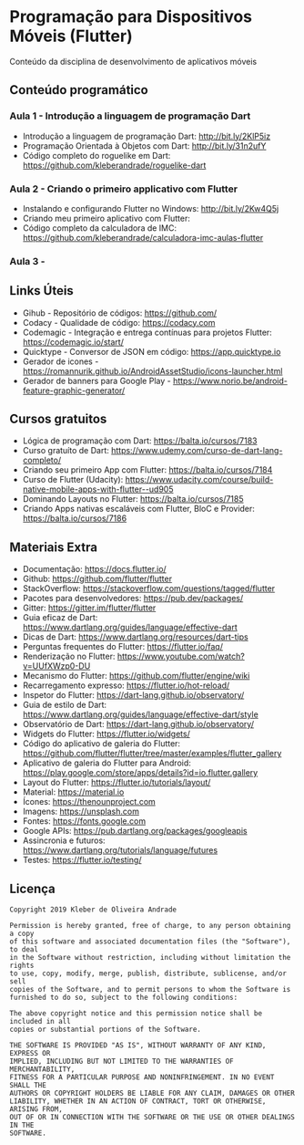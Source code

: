 # Programação para Dispositivos Móveis (Flutter)

Conteúdo da disciplina de desenvolvimento de aplicativos móveis

## Conteúdo programático

### Aula 1 - Introdução a linguagem de programação Dart

* Introdução a linguagem de programação Dart: http://bit.ly/2KlP5iz
* Programação Orientada à Objetos com Dart: http://bit.ly/31n2ufY
* Código completo do roguelike em Dart: https://github.com/kleberandrade/roguelike-dart

### Aula 2 - Criando o primeiro applicativo com Flutter

* Instalando e configurando Flutter no Windows: http://bit.ly/2Kw4Q5j
* Criando meu primeiro aplicativo com Flutter: 
* Código completo da calculadora de IMC: https://github.com/kleberandrade/calculadora-imc-aulas-flutter

### Aula 3 - 

## Links Úteis

* Gihub - Repositório de códigos: https://github.com/
* Codacy - Qualidade de código: https://codacy.com
* Codemagic - Integração e entrega contínuas para projetos Flutter: https://codemagic.io/start/
* Quicktype - Conversor de JSON em código: https://app.quicktype.io
* Gerador de icones - https://romannurik.github.io/AndroidAssetStudio/icons-launcher.html
* Gerador de banners para Google Play - https://www.norio.be/android-feature-graphic-generator/

## Cursos gratuitos

* Lógica de programação com Dart: https://balta.io/cursos/7183
* Curso gratuíto de Dart: https://www.udemy.com/curso-de-dart-lang-completo/
* Criando seu primeiro App com Flutter: https://balta.io/cursos/7184
* Curso de Flutter (Udacity): https://www.udacity.com/course/build-native-mobile-apps-with-flutter--ud905
* Dominando Layouts no Flutter: https://balta.io/cursos/7185
* Criando Apps nativas escaláveis com Flutter, BloC e Provider: https://balta.io/cursos/7186

## Materiais Extra

* Documentação: https://docs.flutter.io/
* Github: https://github.com/flutter/flutter
* StackOverflow: https://stackoverflow.com/questions/tagged/flutter
* Pacotes para desenvolvedores: https://pub.dev/packages/
* Gitter: https://gitter.im/flutter/flutter
* Guia eficaz de Dart: https://www.dartlang.org/guides/language/effective-dart
* Dicas de Dart: https://www.dartlang.org/resources/dart-tips
* Perguntas frequentes do Flutter: https://flutter.io/faq/
* Renderização no Flutter: https://www.youtube.com/watch?v=UUfXWzp0-DU
* Mecanismo do Flutter: https://github.com/flutter/engine/wiki
* Recarregamento expresso: https://flutter.io/hot-reload/
* Inspetor do Flutter: https://dart-lang.github.io/observatory/
* Guia de estilo de Dart: https://www.dartlang.org/guides/language/effective-dart/style
* Observatório de Dart: https://dart-lang.github.io/observatory/
* Widgets do Flutter: https://flutter.io/widgets/
* Código do aplicativo de galeria do Flutter: https://github.com/flutter/flutter/tree/master/examples/flutter_gallery
* Aplicativo de galeria do Flutter para Android: https://play.google.com/store/apps/details?id=io.flutter.gallery
* Layout do Flutter: https://flutter.io/tutorials/layout/
* Material: https://material.io
* Ícones: https://thenounproject.com
* Imagens: https://unsplash.com
* Fontes: https://fonts.google.com
* Google APIs: https://pub.dartlang.org/packages/googleapis
* Assincronia e futuros: https://www.dartlang.org/tutorials/language/futures
* Testes: https://flutter.io/testing/

## Licença

    Copyright 2019 Kleber de Oliveira Andrade
    
    Permission is hereby granted, free of charge, to any person obtaining a copy
    of this software and associated documentation files (the "Software"), to deal
    in the Software without restriction, including without limitation the rights
    to use, copy, modify, merge, publish, distribute, sublicense, and/or sell
    copies of the Software, and to permit persons to whom the Software is
    furnished to do so, subject to the following conditions:
    
    The above copyright notice and this permission notice shall be included in all
    copies or substantial portions of the Software.
    
    THE SOFTWARE IS PROVIDED "AS IS", WITHOUT WARRANTY OF ANY KIND, EXPRESS OR
    IMPLIED, INCLUDING BUT NOT LIMITED TO THE WARRANTIES OF MERCHANTABILITY,
    FITNESS FOR A PARTICULAR PURPOSE AND NONINFRINGEMENT. IN NO EVENT SHALL THE
    AUTHORS OR COPYRIGHT HOLDERS BE LIABLE FOR ANY CLAIM, DAMAGES OR OTHER
    LIABILITY, WHETHER IN AN ACTION OF CONTRACT, TORT OR OTHERWISE, ARISING FROM,
    OUT OF OR IN CONNECTION WITH THE SOFTWARE OR THE USE OR OTHER DEALINGS IN THE
    SOFTWARE.
